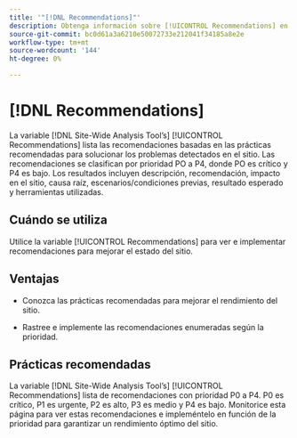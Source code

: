 ```yaml
---
title: '"[!DNL Recommendations]"'
description: Obtenga información sobre [!UICONTROL Recommendations] en la ficha [!DNL Site-Wide Analysis Tool], cuándo utilizarla, sus ventajas y prácticas recomendadas.
source-git-commit: bc0d61a3a6210e50072733e212041f34185a8e2e
workflow-type: tm+mt
source-wordcount: '144'
ht-degree: 0%

---
```


# [!DNL Recommendations]

La variable [!DNL Site-Wide Analysis Tool’s] [!UICONTROL Recommendations] lista las recomendaciones basadas en las prácticas recomendadas para solucionar los problemas detectados en el sitio. Las recomendaciones se clasifican por prioridad PO a P4, donde PO es crítico y P4 es bajo. Los resultados incluyen descripción, recomendación, impacto en el sitio, causa raíz, escenarios/condiciones previas, resultado esperado y herramientas utilizadas.

## Cuándo se utiliza

Utilice la variable [!UICONTROL Recommendations] para ver e implementar recomendaciones para mejorar el estado del sitio.

## Ventajas

* Conozca las prácticas recomendadas para mejorar el rendimiento del sitio.

* Rastree e implemente las recomendaciones enumeradas según la prioridad.

## Prácticas recomendadas

La variable [!DNL Site-Wide Analysis Tool’s] [!UICONTROL Recommendations] lista de recomendaciones con prioridad P0 a P4. P0 es crítico, P1 es urgente, P2 es alto, P3 es medio y P4 es bajo. Monitorice esta página para ver estas recomendaciones e impleméntelo en función de la prioridad para garantizar un rendimiento óptimo del sitio.


